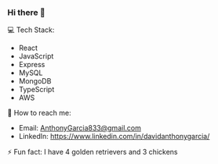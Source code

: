 ### Hi there 👋

💻 Tech Stack:
- React
- JavaScript
- Express
- MySQL
- MongoDB
- TypeScript
- AWS


📲 How to reach me: 
- Email: AnthonyGarcia833@gmail.com
- LinkedIn: https://www.linkedin.com/in/davidanthonygarcia/

⚡ Fun fact: I have 4 golden retrievers and 3 chickens

